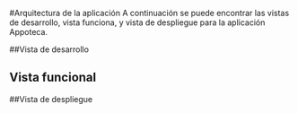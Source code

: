 #Arquitectura de la aplicación
A continuación se puede encontrar las vistas de desarrollo, vista funciona, y vista de despliegue para la aplicación Appoteca.

##Vista de desarrollo

## Vista funcional

##Vista de despliegue